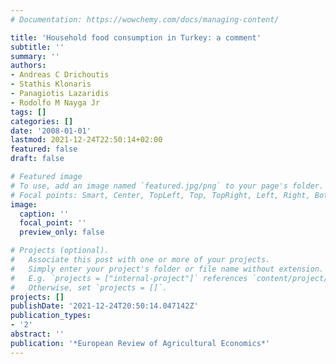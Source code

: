 ```yaml
---
# Documentation: https://wowchemy.com/docs/managing-content/

title: 'Household food consumption in Turkey: a comment'
subtitle: ''
summary: ''
authors:
- Andreas C Drichoutis
- Stathis Klonaris
- Panagiotis Lazaridis
- Rodolfo M Nayga Jr
tags: []
categories: []
date: '2008-01-01'
lastmod: 2021-12-24T22:50:14+02:00
featured: false
draft: false

# Featured image
# To use, add an image named `featured.jpg/png` to your page's folder.
# Focal points: Smart, Center, TopLeft, Top, TopRight, Left, Right, BottomLeft, Bottom, BottomRight.
image:
  caption: ''
  focal_point: ''
  preview_only: false

# Projects (optional).
#   Associate this post with one or more of your projects.
#   Simply enter your project's folder or file name without extension.
#   E.g. `projects = ["internal-project"]` references `content/project/deep-learning/index.md`.
#   Otherwise, set `projects = []`.
projects: []
publishDate: '2021-12-24T20:50:14.047142Z'
publication_types:
- '2'
abstract: ''
publication: '*European Review of Agricultural Economics*'
---
```

